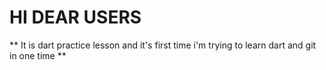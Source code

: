 # HI DEAR USERS #
** It is dart practice lesson and it's first time i'm trying to learn dart and git in one time **
